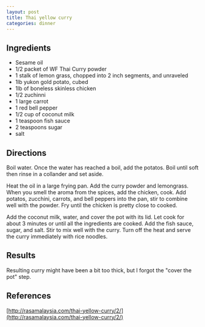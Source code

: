 ```yaml
---
layout: post
title: Thai yellow curry
categories: dinner
---
```


## Ingredients

* Sesame oil
* 1/2 packet of WF Thai Curry powder
* 1 stalk of lemon grass, chopped into 2 inch segments, and unraveled
* 1lb yukon gold potato, cubed
* 1lb of boneless skinless chicken
* 1/2 zuchinni
* 1 large carrot
* 1 red bell pepper
* 1/2 cup of coconut milk
* 1 teaspoon fish sauce
* 2 teaspoons sugar
* salt

## Directions

Boil water. Once the water has reached a boil, add the potatos. Boil until soft then rinse in a collander and set aside.

Heat the oil in a large frying pan. Add the curry powder and lemongrass. When you smell the aroma from the spices, add the chicken, cook. Add potatos, zucchini, carrots, and bell peppers into the pan, stir to combine well with the powder. Fry until the chicken is pretty close to cooked.

Add the coconut milk, water, and cover the pot with its lid. Let cook for about 3 minutes or until all the ingredients are cooked. Add the fish sauce, sugar, and salt. Stir to mix well with the curry. Turn off the heat and serve the curry immediately with rice noodles.

## Results

Resulting curry might have been a bit too thick, but I forgot the "cover the pot" step.

## References

[http://rasamalaysia.com/thai-yellow-curry/2/](http://rasamalaysia.com/thai-yellow-curry/2/)
